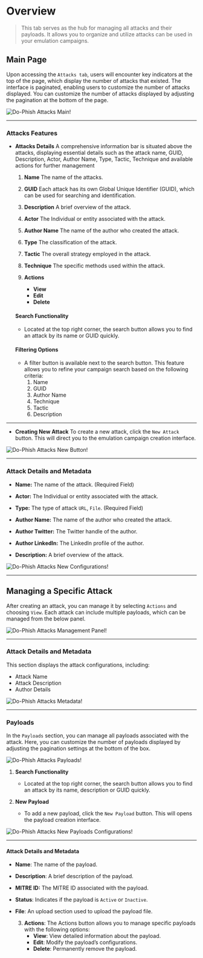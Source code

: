 # Overview
> This tab serves as the hub for managing all attacks and their payloads. It allows you to organize and utilize attacks can be used in your emulation campaigns.

## Main Page

Upon accessing the `Attacks tab`, users will encounter key indicators at the top of the page, which display the number of attacks that existed. The interface is paginated, enabling users to customize the number of attacks displayed. You can customize the number of attacks displayed by adjusting the pagination at the bottom of the page.

![Do-Phish Attacks Main!](../../assets/do/attacks/main.png "Do-Phish Attacks Main")

***
### Attacks Features

- **Attacks Details** A comprehensive information bar is situated above the attacks, displaying essential details such as the attack name, GUID, Description, Actor, Author Name, Type, Tactic, Technique and available actions for further management
    
    1. **Name** The name of the attacks.

    2. **GUID** Each attack has its own Global Unique Identifier (GUID), which can be used for searching and identification.

    3. **Description** A brief overview of the attack.

    4. **Actor** The Individual or entity associated with the attack.

    5. **Author Name** The name of the author who created the attack.
    
    6. **Type** The classification of the attack.
    
    7. **Tactic** The overall strategy employed in the attack.

    8. **Technique** The specific methods used within the attack.

    9. **Actions**
        - **View**
        - **Edit**
        - **Delete**
        
    #### **Search Functionality**
    - Located at the top right corner, the search button allows you to find an attack by its name or GUID quickly.

    #### **Filtering Options**
    - A filter button is available next to the search button. This feature allows you to refine your campaign search based on the following criteria:
        1. Name
        2. GUID
        3. Author Name
        4. Technique
        5. Tactic
        6. Description

***

- **Creating New Attack** To create a new attack, click the `New Attack` button. This will direct you to the emulation campaign creation interface.

![Do-Phish Attacks New Button!](../../assets/do/attacks/new_attack_button.png "Do-Phish Attacks New Button")

***

### Attack Details and Metadata

- **Name:** The name of the attack. (Required Field)

- **Actor:** The Individual or entity associated with the attack.

- **Type:** The type of attack `URL`, `File`. (Required Field)

- **Author Name:** The name of the author who created the attack.

- **Author Twitter:** The Twitter handle of the author.

- **Author LinkedIn:** The LinkedIn profile of the author.

- **Description:** A brief overview of the attack.

![Do-Phish Attacks New Configurations!](../../assets/do/attacks/new_attack_configurations.png "Do-Phish Attacks New Configurations")

***

## Managing a Specific Attack 

After creating an attack, you can manage it by selecting `Actions` and choosing `View`. Each attack can include multiple payloads, which can be managed from the below panel.

![Do-Phish Attacks Management Panel!](../../assets/do/attacks/attack_management_panel.png "Do-Phish Attacks Management Panel")

***

### Attack Details and Metadata
This section displays the attack configurations, including:
- Attack Name
- Attack Description
- Author Details

![Do-Phish Attacks Metadata!](../../assets/do/attacks/attacks_metadata.png "Do-Phish Attacks Metadata")

***

### Payloads

In the `Payloads` section, you can manage all payloads associated with the attack. Here, you can customize the number of payloads displayed by adjusting the pagination settings at the bottom of the box.

![Do-Phish Attacks Payloads!](../../assets/do/attacks/attack_payload.png "Do-Phish Attacks Payloads")

1. **Search Functionality**
    - Located at the top right corner, the search button allows you to find an attack by its name, description or GUID quickly.

2. **New Payload**
    - To add a new payload, click the `New Payload` button. This will opens the payload creation interface.

![Do-Phish Attacks New Payloads Configurations!](../../assets/do/attacks/new_payload_configurations.png "Do-Phish Attacks New Payloads Configurations")

***

#### Attack Details and Metadata
- **Name**: The name of the payload.
- **Description**: A brief description of the payload.
- **MITRE ID:** The MITRE ID associated with the payload.
- **Status**:  Indicates if the payload is `Active` or `Inactive`.
- **File**: An upload section used to upload the payload file.

    3. **Actions**: The Actions button allows you to manage specific payloads with the following options:
        - **View**: View detailed information about the payload.
        - **Edit**: Modify the payload’s configurations.
        - **Delete**: Permanently remove the payload.
